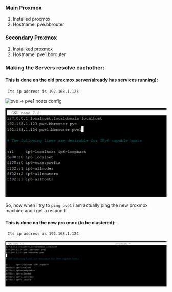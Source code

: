 ### Main Proxmox
1. Installed proxmox.
2. Hostname: pve.bbrouter 

### Secondary Proxmox
1. Installked proxmox
2. Hostname: pve1.bbrouter


### Making the Servers resolve eachother:
#### This is done on the old proxmox server(already has services running):
     Its ip address is 192.168.1.123
     

![pve → pve1 hosts config](../images/etc-hosts.png)

![Adding-pve1-to-pve](Images/Adding-pve1-to-pve.png)



So, now when i try to  `ping pve1` i am actually ping the new proxmox machine and i get a respond.

#### This is done on the new proxmox (to be clustered):
     Its ip address is 192.168.1.124   

![Adding-pve-to-pve1](Images/adding-pve-to-pve1.png)

